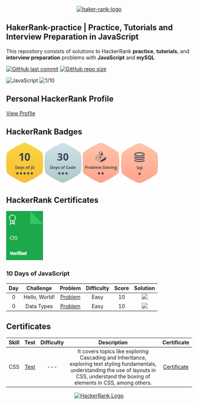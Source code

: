 
<p align="center">
    <a href="https://www.hackerrank.com/fremen1990">
<img src="https://hrcdn.net/fcore/assets/brand/typemark_60x200-7435b42d20.svg"  alt="haker-rank-logo">
    </a>
</p>

[//]: # (inspiration https://github.com/nathan-abela/HackerRank-Solutions)
## HakerRank-practice | Practice, Tutorials and Interview Preparation in JavaScript

This repository consists of solutions to HackerRank **practice**, **tutorials**, and **interview preparation** 
problems with **JavaScript** and **mySQL**



[![GitHub last commit](https://img.shields.io/github/last-commit/fremen1990/HakerRank-practice)](https://github.com/Fremen1990/HakerRank-practice/commits/main)
[![GitHub repo size](https://img.shields.io/github/repo-size/fremen1990/HakerRank-practice)](https://github.com/Fremen1990/HakerRank-practice/archive/main.zip)


![JavaScript](https://img.shields.io/badge/-10%20Days%20of%20JavaScript-blue)
![1/10](https://img.shields.io/badge/-1%2F10-brightgreen)



## Personal HackerRank Profile

[View Profile](https://www.hackerrank.com/fremen1990)

## HackerRank Badges



![10 Days of JavaScript](/Badges/10days-of-JS-5-stars.png)
![30 Days of Code](/Badges/30days-of-code-3-stars.png)
![Problem solving](/Badges/problem-solving-2-stars.png)
![SQL](/Badges/sql-1-star.png)

## HackerRank Certificates

<a href="https://www.hackerrank.com/certificates/b5e147157c86">
    <img src="Badges/certificate-css.png" alt="JavaScript (Basic) Certificate"/>
</a>



[//]: # (## Table Of Contents)

[//]: # ()
[//]: # (* [Practices Completed]&#40;#practices-completed&#41;)

[//]: # (* [Tutorials Completed]&#40;#tutorials-completed&#41;)

[//]: # (* [Interview Preparation Kit]&#40;#interview-preparation-kit&#41;)

[//]: # (* [Certificates]&#40;#certificates&#41;)



[//]: # (COMMENTED )
[//]: # (## Practices Completed)

[//]: # ()
[//]: # (* [Python]&#40;#python&#41;)

[//]: # (* [Regex]&#40;#regex&#41;)

[//]: # (* [Security]&#40;#security&#41;)

[//]: # (* [SQL]&#40;#sql&#41;)




### 10 Days of JavaScript

|  Day  |            Challenge             |                                       Problem                                       | Difficulty | Score |                                                                                               Solution                                                                                               |
| :---: | :------------------------------: | :---------------------------------------------------------------------------------: | :--------: | :---: |:----------------------------------------------------------------------------------------------------------------------------------------------------------------------------------------------------:|
|   0   |          Hello, World!           |      [Problem](https://www.hackerrank.com/challenges/js10-hello-world/problem)      |    Easy    |  10   | [<img src="https://img.icons8.com/color/48/000000/javascript--v1.png"/>](https://github.com/Fremen1990/HakerRank-practice/blob/main/10%20Days%20of%20JavaScript/Day%200/Day0-HelloWorld.js) |
|   0   |            Data Types            |      [Problem](https://www.hackerrank.com/challenges/js10-data-types/problem)       |    Easy    |  10   |                                                       [<img src="https://img.icons8.com/color/48/000000/javascript--v1.png"/>](https://github.com/Fremen1990/HakerRank-practice/blob/main/10%20Days%20of%20JavaScript/Day%200/Day0-DataTypes.js)                                                        |



## Certificates

| Skill |                           Test                            | Difficulty |                                                               Description                                                               |                                     Certificate                                      |
|:-----:|:---------------------------------------------------------:|:----------:| :-------------------------------------------------------------------------------------------------------------------------------------: | :----------------------------------------------------------------------------------: |
|   CSS   | [Test](https://www.hackerrank.com/skills-verification/css) |    ---     |               It covers topics like exploring Cascading and Inheritance, exploring text styling fundamentals, understanding the use of layouts in CSS, understand the boxing of elements in CSS, among others.            |       [Certificate](https://www.hackerrank.com/certificates/b5e147157c86)        |


<p align="center">
    <a href="https://www.hackerrank.com/nathanabela7">
        <img alt="HackerRank Logo" src="https://hrcdn.net/fcore/assets/brand/h_mark_sm-966d2b45e3.svg">
    </a>
</p>
